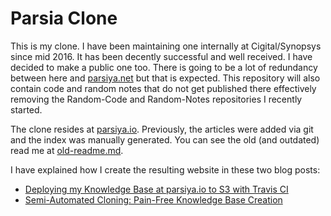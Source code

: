 # Parsia Clone
This is my clone. I have been maintaining one internally at Cigital/Synopsys since mid 2016. It has been decently successful and well received. I have decided to make a public one too. There is going to be a lot of redundancy between here and [parsiya.net][parsiya-net] but that is expected. This repository will also contain code and random notes that do not get published there effectively removing the Random-Code and Random-Notes repositories I recently started.

The clone resides at [parsiya.io][parsiya-io]. Previously, the articles were added via git and the index was manually generated. You can see the old (and outdated) read me at [old-readme.md](Old-READMD.md).

I have explained how I create the resulting website in these two blog posts:

- [Deploying my Knowledge Base at parsiya.io to S3 with Travis CI](https://parsiya.net/blog/2018-04-24-deploying-my-knowledge-base-at-parsiya.io-to-s3-with-travis-ci/)
- [Semi-Automated Cloning: Pain-Free Knowledge Base Creation](https://parsiya.net/blog/2018-04-24-semi-automated-cloning-pain-free-knowledge-base-creation/)


<!-- Links -->
[parsiya-net]: https://parsiya.net
[parsiya-io]: http://parsiya.io